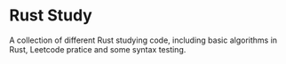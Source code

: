 # Rust Study
A collection of different Rust studying code, including basic algorithms in Rust, Leetcode pratice and some syntax testing.
